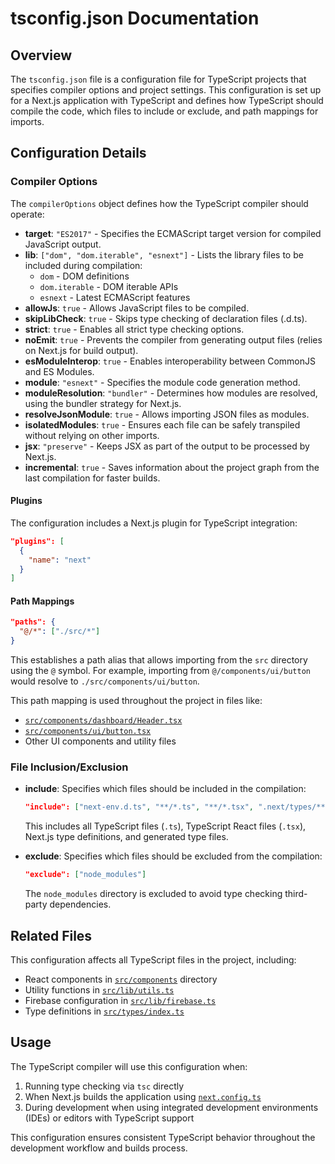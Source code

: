 # tsconfig.json Documentation

## Overview

The `tsconfig.json` file is a configuration file for TypeScript projects that specifies compiler options and project settings. This configuration is set up for a Next.js application with TypeScript and defines how TypeScript should compile the code, which files to include or exclude, and path mappings for imports.

## Configuration Details

### Compiler Options

The `compilerOptions` object defines how the TypeScript compiler should operate:

- **target**: `"ES2017"` - Specifies the ECMAScript target version for compiled JavaScript output.
- **lib**: `["dom", "dom.iterable", "esnext"]` - Lists the library files to be included during compilation:
  - `dom` - DOM definitions
  - `dom.iterable` - DOM iterable APIs
  - `esnext` - Latest ECMAScript features
- **allowJs**: `true` - Allows JavaScript files to be compiled.
- **skipLibCheck**: `true` - Skips type checking of declaration files (.d.ts).
- **strict**: `true` - Enables all strict type checking options.
- **noEmit**: `true` - Prevents the compiler from generating output files (relies on Next.js for build output).
- **esModuleInterop**: `true` - Enables interoperability between CommonJS and ES Modules.
- **module**: `"esnext"` - Specifies the module code generation method.
- **moduleResolution**: `"bundler"` - Determines how modules are resolved, using the bundler strategy for Next.js.
- **resolveJsonModule**: `true` - Allows importing JSON files as modules.
- **isolatedModules**: `true` - Ensures each file can be safely transpiled without relying on other imports.
- **jsx**: `"preserve"` - Keeps JSX as part of the output to be processed by Next.js.
- **incremental**: `true` - Saves information about the project graph from the last compilation for faster builds.

#### Plugins

The configuration includes a Next.js plugin for TypeScript integration:
```json
"plugins": [
  {
    "name": "next"
  }
]
```

#### Path Mappings

```json
"paths": {
  "@/*": ["./src/*"]
}
```
This establishes a path alias that allows importing from the `src` directory using the `@` symbol. For example, importing from `@/components/ui/button` would resolve to `./src/components/ui/button`.

This path mapping is used throughout the project in files like:
- [`src/components/dashboard/Header.tsx`](src/components/dashboard/Header.md)
- [`src/components/ui/button.tsx`](src/components/ui/button.md)
- Other UI components and utility files

### File Inclusion/Exclusion

- **include**: Specifies which files should be included in the compilation:
  ```json
  "include": ["next-env.d.ts", "**/*.ts", "**/*.tsx", ".next/types/**/*.ts"]
  ```
  This includes all TypeScript files (`.ts`), TypeScript React files (`.tsx`), Next.js type definitions, and generated type files.

- **exclude**: Specifies which files should be excluded from the compilation:
  ```json
  "exclude": ["node_modules"]
  ```
  The `node_modules` directory is excluded to avoid type checking third-party dependencies.

## Related Files

This configuration affects all TypeScript files in the project, including:

- React components in [`src/components`](src/components) directory
- Utility functions in [`src/lib/utils.ts`](src/lib/utils.md)
- Firebase configuration in [`src/lib/firebase.ts`](src/lib/firebase.md)
- Type definitions in [`src/types/index.ts`](src/types/index.md)

## Usage

The TypeScript compiler will use this configuration when:

1. Running type checking via `tsc` directly
2. When Next.js builds the application using [`next.config.ts`](next.config.md)
3. During development when using integrated development environments (IDEs) or editors with TypeScript support

This configuration ensures consistent TypeScript behavior throughout the development workflow and builds process.